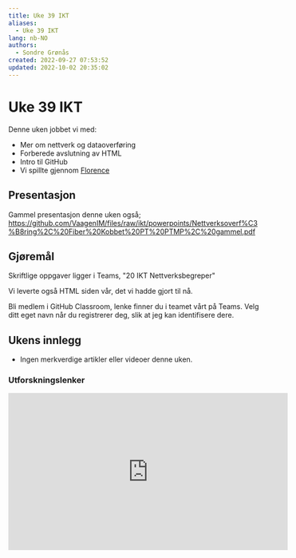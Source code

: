 ```yaml
---
title: Uke 39 IKT
aliases: 
  - Uke 39 IKT
lang: nb-NO
authors:
  - Sondre Grønås
created: 2022-09-27 07:53:52
updated: 2022-10-02 20:35:02
---
```

# Uke 39 IKT
Denne uken jobbet vi med:
- Mer om nettverk og dataoverføring
- Forberede avslutning av HTML
- Intro til GitHub
- Vi spillte gjennom [Florence](https://store.steampowered.com/app/1102130/Florence/)


## Presentasjon
Gammel presentasjon denne uken også; https://github.com/VaagenIM/files/raw/ikt/powerpoints/Nettverksoverf%C3%B8ring%2C%20Fiber%20Kobbet%20PT%20PTMP%2C%20gammel.pdf

## Gjøremål
Skriftlige oppgaver ligger i Teams, "20 IKT Nettverksbegreper"

Vi leverte også HTML siden vår, det vi hadde gjort til nå.

Bli medlem i GitHub Classroom, lenke finner du i teamet vårt på Teams. Velg ditt eget navn når du registrerer deg, slik at jeg kan identifisere dere.

## Ukens innlegg
- Ingen merkverdige artikler eller videoer denne uken.

### Utforskningslenker
<iframe width="560" height="315" src="https://www.youtube.com/embed/NnoTWZ9qgYg" title="YouTube video player" frameborder="0" allow="accelerometer; autoplay; clipboard-write; encrypted-media; gyroscope; picture-in-picture" allowfullscreen></iframe>

